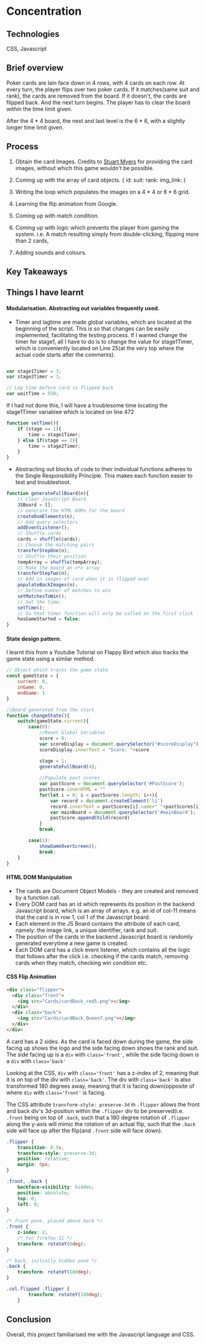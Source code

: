 # Concentration

## Technologies
CSS, Javascript

## Brief overview
Poker cards are lain face down in 4 rows, with 4 cards on each row. At every turn, the player flips over two poker cards. If it matches(same suit and rank), the cards are removed from the board.
If it doesn't, the cards are flipped back. And the next turn begins. The player has to clear the board within the time limit given.

After the 4 * 4 board, the next and last level is the 6 * 6, with a slightly longer time limit given. 

## Process 

1. Obtain the card Images. Credits to [Stuart Myers](https://github.com/LaustinSpayce) for providing the card images, without which this game wouldn't be possible. 

2. Coming up with the array of card objects.
  {
    id:
    suit:
    rank:
    img_link:
  }
3. Writing the loop which populates the images on a 4 * 4 or 6 * 6 grid.
4. Learning the flip animation from Google.
5. Coming up with match condition.
6. Coming up with logic which prevents the player from gaming the system.
   i.e. A match resulting simply from double-clicking, flipping more than 2 cards, 
7. Adding sounds and colours.

## Key Takeaways

## Things I have learnt 

#### Modularisation. Abstracting out variables frequently used.
  * Timer and lagtime are made global variables, which are located at the beginning of the script. This is so that changes can be easily implemented, facilitating the testing process.
  If I wanted change the timer for stage1, all I have to do is to change the value for stage1Timer, which is conveniently located on Line 25(at the very top where the actual code starts after the comments). </br>
    
 
``` javascript

var stage1Timer = 3;
var stage2Timer = 3;

// Lag time before card is flipped back 
var waitTime = 550;

```

 If I had not done this, I will have a troublesome time locating the stage1Timer variablee which is located on line 472 

``` javascript 
function setTime(){
	if (stage == 1){
		time = stage1Timer;
	} else if(stage == 2){
		time = stage2Timer;
	}
}
```





* Abstracting out blocks of code to their individual functions adheres to the Single Responsibility Principle. This makes each function easier to test and troubleshoot.

``` javascript
function generateFullBoard(n){
	// Clear JavaScript Board
	JSBoard = [];
	// Generate the HTML DOMs for the board
	createDomElements(n);
	// Add query selectors
	addEventListener();
	// Shuffle cards
	cards = shuffle(cards);
	// Choose the matching pairs
	transferStepOne(n);
	// Shuffle their position
	tempArray = shuffle(tempArray);
	// Make the board an n*n array 
	transferStepTwo(n);
	// Add in images of card when it is flipped over
	populateBackImages(n);
	// Define number of matches to win
	setMatchesToWin();
	// Set the time;
	setTime();
	// So that timer function will only be called on the first click
	hasGameStarted = false;		
}
```
#### State design pattern. 
I learnt this from a Youtube Tutorial on Flappy Bird which also tracks the game state using a similar method.

``` javascript
// Object which tracks the game state
const gameState = {
	current: 0,
	inGame: 0,
	endGame: 1
}

//Board generated from the start
function changeState(){
	switch(gameState.current){
		case(0):
			//Reset Global Variables
			score = 0;
			var scoreDisplay = document.querySelector("#scoreDisplay");
			scoreDisplay.innerText = "Score: "+score

			stage = 1;
			generateFullBoard(4);
			
			//Populate past scores
			var pastScore = document.querySelector('#PastScore');
			pastScore.innerHTML = ""
			for(let i = 0; i < pastScores.length; i++){
				var record = document.createElement('li')
				record.innerText = pastScores[i].name+" "+pastScores[i].yourScore
				var mainBoard = document.querySelector('#mainBoard');
				pastScore.appendChild(record)
			}
			break;

		case(1):
			showGameOverScreen();
			break;
	}
}

```

#### HTML DOM Manipulation
* The cards are Document Object Models - they are created and removed by a function call. 
* Every DOM card has an id which represents its position in the backend Javascript board, which is an array of arrays. e.g. an id of col-11 means that the card is in row 1, col 1 of the Javascript board.
* Each element in the JS Board contains the attribute of each card, namely: the image link, a unique identifier, rank and suit. 
* The position of the cards in the backend Javascript board is randomly generated everytime a new game is created.
* Each DOM card has a click event listener, which contains all the logic that follows after the click i.e. checking if the cards match, removing cards when they match, checking win condition etc. 

#### CSS Flip Animation
```html
<div class="flipper">
  <div class="front">
    <img src="Cards/cardBack_red5.png"></img>
  </div>
  <div class="back">
    <img src="Cards/cardBack_Queen7.png"></img>
  </div>
</div>
```
A card has a 2 sides. As the card is faced down during the game, the side facing up shows the logo and the side facing down shows the rank and suit. </br>
The side facing up is a `div` with `class='front'`, while the side facing down is a `div` with `class='back'`

Looking at the CSS, `div` with `class='front'` has a z-index of 2, meaning that it is on top of the div with `class='back'`. 
The div with `class='back'` is also transformed 180 degrees away, meaning that it is facing down(opposite of where `div` with `class='front'` is facing.

The CSS attribute `transform-style: preserve-3d` in `.flipper` allows the front and back div's 3d-position within the `.flipper` div to be preserved(i.e. `.front` being on top of `.back`, such that a 180 degree rotation of `.flipper` along the y-axis will mimic the rotation of an actual flip, such that the `.back` side will face up after the flip(and `.front` side will face down).

```css
.flipper {
    transition: 0.5s;
    transform-style: preserve-3d;
    position: relative;
    margin: 0px;
}

.front, .back {
    backface-visibility: hidden;
    position: absolute;
    top: 0;
    left: 0;
}

/* front pane, placed above back */
.front {
    z-index: 2;
    /* for firefox 31 */
    transform: rotateY(0deg);
}

/* back, initially hidden pane */
.back {
    transform: rotateY(180deg);
}

.col.flipped .flipper {
        transform: rotateY(180deg);
    }


```
## Conclusion

Overall, this project familiarised me with the Javascript language and CSS.

